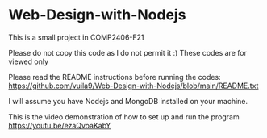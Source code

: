# Web-Design-with-Nodejs

This is a small project in COMP2406-F21

Please do not copy this code as I do not permit it :) These codes are for viewed only

Please read the README instructions before running the codes: https://github.com/vuila9/Web-Design-with-Nodejs/blob/main/README.txt

I will assume you have Nodejs and MongoDB installed on your machine.

This is the video demonstration of how to set up and run the program
https://youtu.be/ezaQvoaKabY
